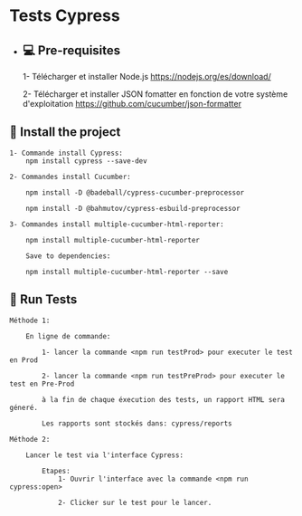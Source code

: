 # Tests Cypress
- ## 💻 Pre-requisites
    1- Télécharger et installer Node.js
        https://nodejs.org/es/download/
        
    2- Télécharger et installer JSON fomatter en fonction de votre système d'exploitation
        https://github.com/cucumber/json-formatter 

## 🚀 Install the project
    1- Commande install Cypress: 
        npm install cypress --save-dev
        
    2- Commandes install Cucumber: 

        npm install -D @badeball/cypress-cucumber-preprocessor 
        
        npm install -D @bahmutov/cypress-esbuild-preprocessor
        
    3- Commandes install multiple-cucumber-html-reporter:

        npm install multiple-cucumber-html-reporter

        Save to dependencies:

        npm install multiple-cucumber-html-reporter --save
        

## 🚀 Run Tests
    Méthode 1: 

        En ligne de commande:

            1- lancer la commande <npm run testProd> pour executer le test en Prod

            2- lancer la commande <npm run testPreProd> pour executer le test en Pre-Prod

            à la fin de chaque éxecution des tests, un rapport HTML sera géneré. 

            Les rapports sont stockés dans: cypress/reports

    Méthode 2: 

        Lancer le test via l'interface Cypress:

            Etapes:
                1- Ouvrir l'interface avec la commande <npm run cypress:open>
                
                2- Clicker sur le test pour le lancer.
